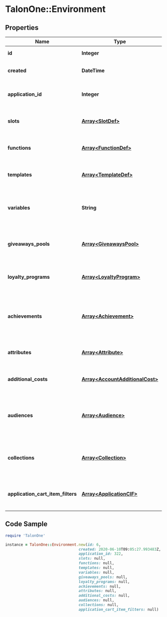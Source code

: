 # TalonOne::Environment

## Properties

Name | Type | Description | Notes
------------ | ------------- | ------------- | -------------
**id** | **Integer** | Internal ID of this entity. | 
**created** | **DateTime** | The time this entity was created. | 
**application_id** | **Integer** | The ID of the application that owns this entity. | 
**slots** | [**Array&lt;SlotDef&gt;**](SlotDef.md) | The slots defined for this application. | 
**functions** | [**Array&lt;FunctionDef&gt;**](FunctionDef.md) | The functions defined for this application. | 
**templates** | [**Array&lt;TemplateDef&gt;**](TemplateDef.md) | The templates defined for this application. | 
**variables** | **String** | A stringified version of the environment&#39;s Talang variables scope. | 
**giveaways_pools** | [**Array&lt;GiveawaysPool&gt;**](GiveawaysPool.md) | The giveaways pools that the application is subscribed to. | [optional] 
**loyalty_programs** | [**Array&lt;LoyaltyProgram&gt;**](LoyaltyProgram.md) | The loyalty programs that the application is subscribed to. | [optional] 
**achievements** | [**Array&lt;Achievement&gt;**](Achievement.md) | The achievements, linked to the campaigns, belonging to the application. | [optional] 
**attributes** | [**Array&lt;Attribute&gt;**](Attribute.md) | The attributes that the application is subscribed to. | [optional] 
**additional_costs** | [**Array&lt;AccountAdditionalCost&gt;**](AccountAdditionalCost.md) | The additional costs that the application is subscribed to. | [optional] 
**audiences** | [**Array&lt;Audience&gt;**](Audience.md) | The audiences contained in the account which the application belongs to. | [optional] 
**collections** | [**Array&lt;Collection&gt;**](Collection.md) | The account-level collections that the application is subscribed to. | [optional] 
**application_cart_item_filters** | [**Array&lt;ApplicationCIF&gt;**](ApplicationCIF.md) | The cart item filters belonging to the Application. | [optional] 

## Code Sample

```ruby
require 'TalonOne'

instance = TalonOne::Environment.new(id: 6,
                                 created: 2020-06-10T09:05:27.993483Z,
                                 application_id: 322,
                                 slots: null,
                                 functions: null,
                                 templates: null,
                                 variables: null,
                                 giveaways_pools: null,
                                 loyalty_programs: null,
                                 achievements: null,
                                 attributes: null,
                                 additional_costs: null,
                                 audiences: null,
                                 collections: null,
                                 application_cart_item_filters: null)
```


